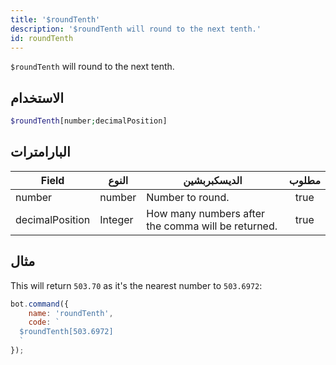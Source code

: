 ```yaml
---
title: '$roundTenth'
description: '$roundTenth will round to the next tenth.'
id: roundTenth
---
```


`$roundTenth` will round to the next tenth.

## الاستخدام

```php
$roundTenth[number;decimalPosition]
```

## البارامترات

| Field           | النوع   | الديسكبربشين                                       | مطلوب |
| --------------- | ------- | -------------------------------------------------- |:-----:|
| number          | number  | Number to round.                                   | true  |
| decimalPosition | Integer | How many numbers after the comma will be returned. | true  |

## مثال

This will return `503.70` as it's the nearest number to `503.6972`:

```javascript
bot.command({
    name: 'roundTenth',
    code: `
  $roundTenth[503.6972]
  `
});
```